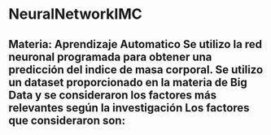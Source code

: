 # NeuralNetworkIMC
Materia: Aprendizaje Automatico
Se utilizo la red neuronal programada para obtener una predicción del indice de masa corporal.
Se utilizo un dataset proporcionado en la materia de Big Data y se consideraron los factores más relevantes según la investigación
Los factores que consideraron son:
- 
